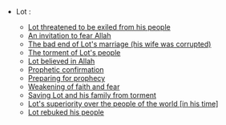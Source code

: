 - Lot :


    - [Lot threatened to be exiled from his people](https://quran.com/26/167)
    - [An invitation to fear Allah](https://quran.com/26/161)
    - [The bad end of Lot's marriage (his wife was corrupted)](https://quran.com/11/81)
    - [The torment of Lot's people](https://quran.com/54/34)
    - [Lot believed in Allah](https://quran.com/29/26)
    - [Prophetic confirmation](https://quran.com/37/133)
    - [Preparing for prophecy](https://quran.com/21/74)
    - [Weakening of faith and fear](https://quran.com/11/70)
    - [Saving Lot and his family from torment](https://quran.com/29/33)
    - [Lot's superiority over the people of the world [in his time]](https://quran.com/6/86)
    - [Lot rebuked his people](https://quran.com/29/28)
